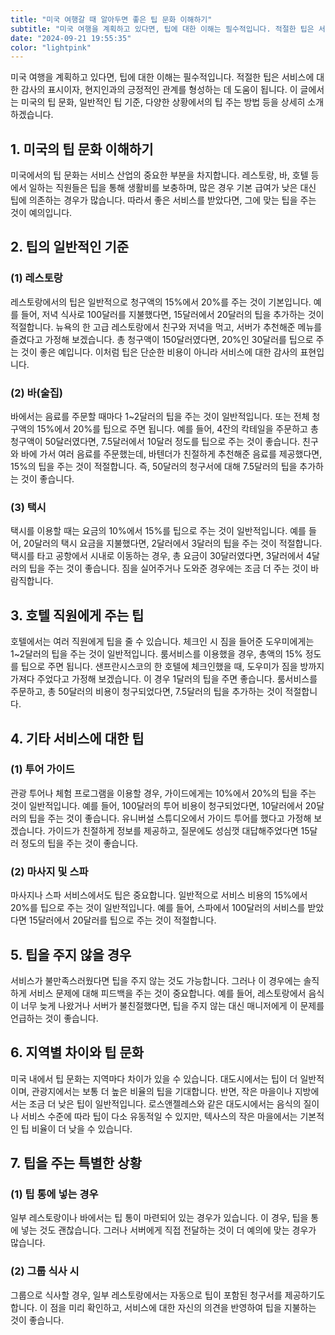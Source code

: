 ```yaml
---
title: "미국 여행갈 때 알아두면 좋은 팁 문화 이해하기"
subtitle: "미국 여행을 계획하고 있다면, 팁에 대한 이해는 필수적입니다. 적절한 팁은 서비스에 대한 감사의 표시이자, 현지인과의 긍정적인 관계를 형성하는 데 도움이 됩니다. 이 글에서는 미국의 팁 문화, 일반적인 팁 기준, 다양한 상황에서의 팁 주는 방법 등을 상세히 소개하는 글입니다."
date: "2024-09-21 19:55:35"
color: "lightpink"
---
```




<p>미국 여행을 계획하고 있다면, 팁에 대한 이해는 필수적입니다. 적절한 팁은 서비스에 대한 감사의 표시이자, 현지인과의 긍정적인 관계를 형성하는 데 도움이 됩니다. 이 글에서는 미국의 팁 문화, 일반적인 팁 기준, 다양한 상황에서의 팁 주는 방법 등을 상세히 소개하겠습니다.</p>
<p></p>
<h2><b>1. 미국의 팁 문화 이해하기</b></h2>
<p>미국에서의 팁 문화는 서비스 산업의 중요한 부분을 차지합니다. 레스토랑, 바, 호텔 등에서 일하는 직원들은 팁을 통해 생활비를 보충하며, 많은 경우 기본 급여가 낮은 대신 팁에 의존하는 경우가 많습니다. 따라서 좋은 서비스를 받았다면, 그에 맞는 팁을 주는 것이 예의입니다.</p>
<p></p>
<h2><b>2. 팁의 일반적인 기준</b></h2>
<h3><b>(1) 레스토랑</b></h3>
<p>레스토랑에서의 팁은 일반적으로 청구액의 15%에서 20%를 주는 것이 기본입니다. 예를 들어, 저녁 식사로 100달러를 지불했다면, 15달러에서 20달러의 팁을 추가하는 것이 적절합니다. 뉴욕의 한 고급 레스토랑에서 친구와 저녁을 먹고, 서버가 추천해준 메뉴를 즐겼다고 가정해 보겠습니다. 총 청구액이 150달러였다면, 20%인 30달러를 팁으로 주는 것이 좋은 예입니다. 이처럼 팁은 단순한 비용이 아니라 서비스에 대한 감사의 표현입니다.</p>
<p></p>
<h3><b>(2) 바(술집)</b></h3>
<p>바에서는 음료를 주문할 때마다 1~2달러의 팁을 주는 것이 일반적입니다. 또는 전체 청구액의 15%에서 20%를 팁으로 주면 됩니다. 예를 들어, 4잔의 칵테일을 주문하고 총 청구액이 50달러였다면, 7.5달러에서 10달러 정도를 팁으로 주는 것이 좋습니다. 친구와 바에 가서 여러 음료를 주문했는데, 바텐더가 친절하게 추천해준 음료를 제공했다면, 15%의 팁을 주는 것이 적절합니다. 즉, 50달러의 청구서에 대해 7.5달러의 팁을 추가하는 것이 좋습니다.</p>
<p></p>
<h3><b>(3) 택시</b></h3>
<p>택시를 이용할 때는 요금의 10%에서 15%를 팁으로 주는 것이 일반적입니다. 예를 들어, 20달러의 택시 요금을 지불했다면, 2달러에서 3달러의 팁을 주는 것이 적절합니다. 택시를 타고 공항에서 시내로 이동하는 경우, 총 요금이 30달러였다면, 3달러에서 4달러의 팁을 주는 것이 좋습니다. 짐을 실어주거나 도와준 경우에는 조금 더 주는 것이 바람직합니다.</p>
<p></p>
<h2><b>3. 호텔 직원에게 주는 팁</b></h2>
<p>호텔에서는 여러 직원에게 팁을 줄 수 있습니다. 체크인 시 짐을 들어준 도우미에게는 1~2달러의 팁을 주는 것이 일반적입니다. 룸서비스를 이용했을 경우, 총액의 15% 정도를 팁으로 주면 됩니다. 샌프란시스코의 한 호텔에 체크인했을 때, 도우미가 짐을 방까지 가져다 주었다고 가정해 보겠습니다. 이 경우 1달러의 팁을 주면 좋습니다. 룸서비스를 주문하고, 총 50달러의 비용이 청구되었다면, 7.5달러의 팁을 추가하는 것이 적절합니다.</p>
<p></p>
<h2><b>4. 기타 서비스에 대한 팁</b></h2>
<h3><b>(1) 투어 가이드</b></h3>
<p>관광 투어나 체험 프로그램을 이용할 경우, 가이드에게는 10%에서 20%의 팁을 주는 것이 일반적입니다. 예를 들어, 100달러의 투어 비용이 청구되었다면, 10달러에서 20달러의 팁을 주는 것이 좋습니다. 유니버설 스튜디오에서 가이드 투어를 했다고 가정해 보겠습니다. 가이드가 친절하게 정보를 제공하고, 질문에도 성심껏 대답해주었다면 15달러 정도의 팁을 주는 것이 좋습니다.</p>
<p></p>
<h3><b>(2) 마사지 및 스파</b></h3>
<p>마사지나 스파 서비스에서도 팁은 중요합니다. 일반적으로 서비스 비용의 15%에서 20%를 팁으로 주는 것이 일반적입니다. 예를 들어, 스파에서 100달러의 서비스를 받았다면 15달러에서 20달러를 팁으로 주는 것이 적절합니다.</p>
<p></p>
<h2><b>5. 팁을 주지 않을 경우</b></h2>
<p>서비스가 불만족스러웠다면 팁을 주지 않는 것도 가능합니다. 그러나 이 경우에는 솔직하게 서비스 문제에 대해 피드백을 주는 것이 중요합니다. 예를 들어, 레스토랑에서 음식이 너무 늦게 나왔거나 서버가 불친절했다면, 팁을 주지 않는 대신 매니저에게 이 문제를 언급하는 것이 좋습니다.</p>
<p></p>
<h2><b>6. 지역별 차이와 팁 문화</b></h2>
<p>미국 내에서 팁 문화는 지역마다 차이가 있을 수 있습니다. 대도시에서는 팁이 더 일반적이며, 관광지에서는 보통 더 높은 비율의 팁을 기대합니다. 반면, 작은 마을이나 지방에서는 조금 더 낮은 팁이 일반적입니다. 로스앤젤레스와 같은 대도시에서는 음식의 질이나 서비스 수준에 따라 팁이 다소 유동적일 수 있지만, 텍사스의 작은 마을에서는 기본적인 팁 비율이 더 낮을 수 있습니다.</p>
<p></p>
<h2><b>7. 팁을 주는 특별한 상황</b></h2>
<h3><b>(1) 팁 통에 넣는 경우</b></h3>
<p>일부 레스토랑이나 바에서는 팁 통이 마련되어 있는 경우가 있습니다. 이 경우, 팁을 통에 넣는 것도 괜찮습니다. 그러나 서버에게 직접 전달하는 것이 더 예의에 맞는 경우가 많습니다.</p>
<p></p>
<h3><b>(2) 그룹 식사 시</b></h3>
<p>그룹으로 식사할 경우, 일부 레스토랑에서는 자동으로 팁이 포함된 청구서를 제공하기도 합니다. 이 점을 미리 확인하고, 서비스에 대한 자신의 의견을 반영하여 팁을 지불하는 것이 좋습니다.</p>
<p></p>
<p></p>